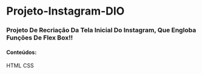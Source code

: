 # Projeto-Instagram-DIO

### Projeto De Recriação Da Tela Inicial Do Instagram, Que Engloba Funções De Flex Box!!

#### Conteúdos:
HTML
CSS
